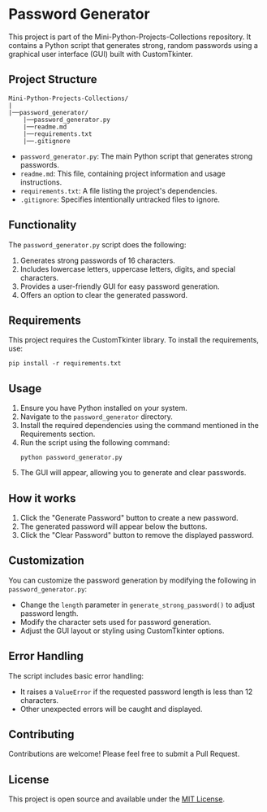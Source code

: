 # Password Generator

This project is part of the Mini-Python-Projects-Collections repository. It contains a Python script that generates strong, random passwords using a graphical user interface (GUI) built with CustomTkinter.

## Project Structure

```
Mini-Python-Projects-Collections/
|
|──password_generator/
    |──password_generator.py
    |──readme.md
    |──requirements.txt
    |──.gitignore
```

- `password_generator.py`: The main Python script that generates strong passwords.
- `readme.md`: This file, containing project information and usage instructions.
- `requirements.txt`: A file listing the project's dependencies.
- `.gitignore`: Specifies intentionally untracked files to ignore.

## Functionality

The `password_generator.py` script does the following:

1. Generates strong passwords of 16 characters.
2. Includes lowercase letters, uppercase letters, digits, and special characters.
3. Provides a user-friendly GUI for easy password generation.
4. Offers an option to clear the generated password.

## Requirements

This project requires the CustomTkinter library. To install the requirements, use:

```
pip install -r requirements.txt
```

## Usage

1. Ensure you have Python installed on your system.
2. Navigate to the `password_generator` directory.
3. Install the required dependencies using the command mentioned in the Requirements section.
4. Run the script using the following command:
   ```
   python password_generator.py
   ```
5. The GUI will appear, allowing you to generate and clear passwords.

## How it works

1. Click the "Generate Password" button to create a new password.
2. The generated password will appear below the buttons.
3. Click the "Clear Password" button to remove the displayed password.

## Customization

You can customize the password generation by modifying the following in `password_generator.py`:

- Change the `length` parameter in `generate_strong_password()` to adjust password length.
- Modify the character sets used for password generation.
- Adjust the GUI layout or styling using CustomTkinter options.

## Error Handling

The script includes basic error handling:

- It raises a `ValueError` if the requested password length is less than 12 characters.
- Other unexpected errors will be caught and displayed.

## Contributing

Contributions are welcome! Please feel free to submit a Pull Request.

## License

This project is open source and available under the [MIT License](LICENSE).
